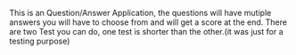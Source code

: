 This is an Question/Answer Application, the questions will have mutiple answers you will have to choose from and will get a score at the end. 
There are two Test you can do, one test is shorter than the other.(it was just for a testing purpose) 
